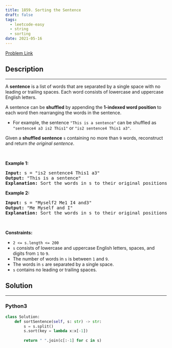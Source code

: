 ```yaml
---
title: 1859. Sorting the Sentence
draft: false
tags: 
  - leetcode-easy
  - string
  - sorting
date: 2021-05-16
---
```


[Problem Link](https://leetcode.com/problems/sorting-the-sentence/)

## Description

---
<p>A <strong>sentence</strong> is a list of words that are separated by a single space with no leading or trailing spaces. Each word consists of lowercase and uppercase English letters.</p>

<p>A sentence can be <strong>shuffled</strong> by appending the <strong>1-indexed word position</strong> to each word then rearranging the words in the sentence.</p>

<ul>
	<li>For example, the sentence <code>&quot;This is a sentence&quot;</code> can be shuffled as <code>&quot;sentence4 a3 is2 This1&quot;</code> or <code>&quot;is2 sentence4 This1 a3&quot;</code>.</li>
</ul>

<p>Given a <strong>shuffled sentence</strong> <code>s</code> containing no more than <code>9</code> words, reconstruct and return <em>the original sentence</em>.</p>

<p>&nbsp;</p>
<p><strong class="example">Example 1:</strong></p>

<pre>
<strong>Input:</strong> s = &quot;is2 sentence4 This1 a3&quot;
<strong>Output:</strong> &quot;This is a sentence&quot;
<strong>Explanation:</strong> Sort the words in s to their original positions &quot;This1 is2 a3 sentence4&quot;, then remove the numbers.
</pre>

<p><strong class="example">Example 2:</strong></p>

<pre>
<strong>Input:</strong> s = &quot;Myself2 Me1 I4 and3&quot;
<strong>Output:</strong> &quot;Me Myself and I&quot;
<strong>Explanation:</strong> Sort the words in s to their original positions &quot;Me1 Myself2 and3 I4&quot;, then remove the numbers.
</pre>

<p>&nbsp;</p>
<p><strong>Constraints:</strong></p>

<ul>
	<li><code>2 &lt;= s.length &lt;= 200</code></li>
	<li><code>s</code> consists of lowercase and uppercase English letters, spaces, and digits from <code>1</code> to <code>9</code>.</li>
	<li>The number of words in <code>s</code> is between <code>1</code> and <code>9</code>.</li>
	<li>The words in <code>s</code> are separated by a single space.</li>
	<li><code>s</code> contains no leading or trailing spaces.</li>
</ul>


## Solution

---
### Python3
``` py title='sorting-the-sentence'
class Solution:
    def sortSentence(self, s: str) -> str:
        s = s.split()
        s.sort(key = lambda x:x[-1])
        
        return " ".join(c[:-1] for c in s)
```

